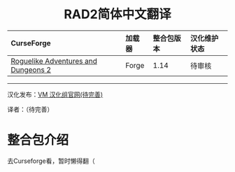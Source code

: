 <div align="center"> 
   <h1>RAD2简体中文翻译</h1>
</div>

| CurseForge     | 加载器     | 整合包版本         | 汉化维护状态 |
| :------------- | :--------- | :----------------- | :----------- |
| [Roguelike Adventures and Dungeons 2](https://www.curseforge.com/minecraft/modpacks/roguelike-adventures-and-dungeons-2) | Forge | 1.14 | 待审核       |

---

汉化发布：[VM 汉化组官网(待完善)](https://vmct-cn.top/modpacks/项目)

译者：（待完善）

# 整合包介绍

去Curseforge看，暂时懒得翻（
